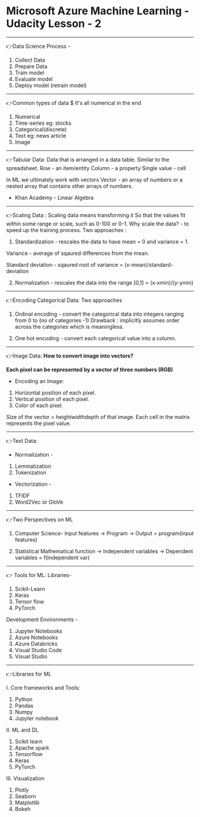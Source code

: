 # Microsoft Azure Machine Learning - Udacity Lesson - 2

---
👉Data Science Process -
1. Collect Data
2. Prepare Data
3. Train model
4. Evaluate model
5. Deploy model (retrain model)

---

👉Common types of data
$ It's all numerical in the end 
1. Numerical
2. Time-series eg: stocks
3. Categorical(discrete)
4. Text eg: news article 
5. Image

---

👉Tabular Data:
Data that is arranged in a data table. Similar to the spreadsheet.
Row - an item/entity
Column - a property 
Single value - cell

In ML we ultimately work with vectors 
Vector - an array of numbers or a nested array that contains other arrays of numbers.

- Khan Academy - Linear Algebra 

---

👉Scaling Data : 
Scaling data means transforming it So that the values fit within some range or scale, such as 0-100 or 0-1. 
Why scale the data? - to speed up the training process. 
Two approaches : 
1. Standardization - rescales the data to have mean = 0 and variance = 1. 

Variance - average of sqaured differences from the mean.

Standard deviation - sqaured root of variance = (x-mean)/standard-deviation 

2. Normalization - rescales the data into the range [0,1] = (x-xmin)/(y-ymin)

---

👉Encoding Categorical Data: 
Two approaches 

1. Ordinal encoding - convert the categorical data into integers ranging from 0 to (no of categories -1)
Drawback : implicitly assumes order across the categories which is meaningless. 

2. One hot encoding - convert each categorical value into a column. 

---

👉Image Data: 
**How to convert image into vectors?** 

**Each pixel can be represented by a vector of three numbers (RGB)**

- Encoding an Image: 
1. Horizontal position of each pixel.
2. Vertical position of each pixel.
3. Color of each pixel. 

Size of the vector = height*width*depth of that image. 
Each cell in the matrix represents the pixel value. 

---

👉Text Data:
- Normalization -
1. Lemmatization 
2. Tokenization 

- Vectorization - 
1. TFIDF
2. Word2Vec or GloVe

---

👉Two Perspectives on ML

1. Computer Science-
Input features -> Program -> Output = program(input features)

2. Statistical 
Mathematical function ->  Independent variables -> Dependent variables = f(independent var)

---

👉 Tools for ML:
Libraries- 
1. Scikit-Learn 
2. Keras 
3. Tensor flow
4. PyTorch 

Development Environments - 
1. Jupyter Notebooks
2. Azure Notebooks 
3. Azure Databricks 
4. Visual Studio Code
5. Visual Studio

---

👉Libraries for ML

I. Core frameworks and Tools:
1. Python
2. Pandas
3. Numpy
4. Jupyter notebook

II. ML and DL
1. Scikit learn
2. Apache spark
3. Tensorflow
4. Keras 
5. PyTorch

III. Visualization
1. Plotly
2. Seaborn
3. Matplotlib
4. Bokeh
